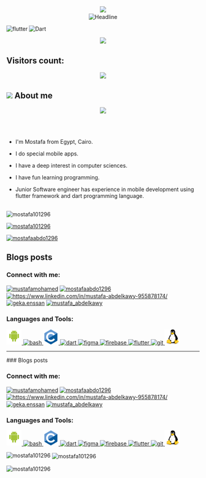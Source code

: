 <div id="header" align="center">
    <img src="https://github.com/thompsonemerson/thompsonemerson/raw/master/cover-thompson.png" height="200"/>
     </div>
    <div align=center>
        <img src="https://readme-typing-svg.herokuapp.com?color=%236FDA44&size=32&center=true&vCenter=true&width=600&height=50&lines=Hi+there+I'm+Mostafa+👨‍💻+%F0%9F%91%8B;Mobile+Application+Developer+👨‍💻;Junior+Flutter+Developer+👨‍💻" alt="Headline" />
    </div>
</div>

![flutter](https://img.shields.io/badge/Flutter-Framework-green?logo=flutter)
![Dart](https://img.shields.io/badge/Dart-Language-blue?logo=dart)
<br>  
<p align="center">
  <a href="https://github.com/DenverCoder1/readme-typing-svg"><img src="https://readme-typing-svg.herokuapp.com?color=F70000&height=60&lines=SoftWare+Engineering+Student+;Junior+Flutter+Developer&center=true&width=500&height=50"></a>
</p>


  
 ## Visitors count:
  
<!-- <p align="center"> <img src="https://komarev.com/ghpvc/?username=HusseinMohamed99&label=Visitors&color=blue&style=plastic" alt="gauravsingh9356" /> </p> -->
<div align="center">
  <img src="https://profile-counter.glitch.me/HusseinMohamed99/count.svg?"  />
</div>

  
## <img src = "https://user-images.githubusercontent.com/63050133/156777293-72a6e681-2582-4a9d-ad92-09d1181d47c7.gif" width = 30>  About me

<div align="center">
  <img height="500" src="https://user-images.githubusercontent.com/63050133/156676671-d5b2e362-97d4-4404-9447-dd71ddfea82f.gif"  />
</div>

<br><br>
- I'm Mostafa from Egypt, Cairo.<br>
 
- I do special mobile apps.<br>

- I have a deep interest in computer sciences.<br>

- I have fun learning programming.<br> 

- Junior Software engineer has experience in mobile development using flutter framework and dart programming language. 
<br><br>


<p align="left"> <img src="https://komarev.com/ghpvc/?username=mostafa101296&label=Profile%20views&color=0e75b6&style=flat" alt="mostafa101296" /> </p>

<p align="left"> <a href="https://github.com/ryo-ma/github-profile-trophy"><img src="https://github-profile-trophy.vercel.app/?username=mostafa101296" alt="mostafa101296" /></a> </p>

<p align="left"> <a href="https://twitter.com/mostafaabdo1296" target="blank"><img src="https://img.shields.io/twitter/follow/mostafaabdo1296?logo=twitter&style=for-the-badge" alt="mostafaabdo1296" /></a> </p>

## Blogs posts
<!-- BLOG-POST-LIST:START -->
<!-- BLOG-POST-LIST:END -->

<h3 align="left">Connect with me:</h3>
<p align="left">
<a href="https://dev.to/mustafamohamed" target="blank"><img align="center" src="https://raw.githubusercontent.com/rahuldkjain/github-profile-readme-generator/master/src/images/icons/Social/devto.svg" alt="mustafamohamed" height="30" width="40" /></a>
<a href="https://twitter.com/mostafaabdo1296" target="blank"><img align="center" src="https://raw.githubusercontent.com/rahuldkjain/github-profile-readme-generator/master/src/images/icons/Social/twitter.svg" alt="mostafaabdo1296" height="30" width="40" /></a>
<a href="https://linkedin.com/in/https://www.linkedin.com/in/mustafa-abdelkawy-955878174/" target="blank"><img align="center" src="https://raw.githubusercontent.com/rahuldkjain/github-profile-readme-generator/master/src/images/icons/Social/linked-in-alt.svg" alt="https://www.linkedin.com/in/mustafa-abdelkawy-955878174/" height="30" width="40" /></a>
<a href="https://fb.com/geka.enssan" target="blank"><img align="center" src="https://raw.githubusercontent.com/rahuldkjain/github-profile-readme-generator/master/src/images/icons/Social/facebook.svg" alt="geka.enssan" height="30" width="40" /></a>
<a href="https://instagram.com/mustafa_abdelkawy" target="blank"><img align="center" src="https://raw.githubusercontent.com/rahuldkjain/github-profile-readme-generator/master/src/images/icons/Social/instagram.svg" alt="mustafa_abdelkawy" height="30" width="40" /></a>
</p>

<h3 align="left">Languages and Tools:</h3>
<p align="left"> <a href="https://developer.android.com" target="_blank" rel="noreferrer"> <img src="https://raw.githubusercontent.com/devicons/devicon/master/icons/android/android-original-wordmark.svg" alt="android" width="40" height="40"/> </a> <a href="https://www.gnu.org/software/bash/" target="_blank" rel="noreferrer"> <img src="https://www.vectorlogo.zone/logos/gnu_bash/gnu_bash-icon.svg" alt="bash" width="40" height="40"/> </a> <a href="https://www.cprogramming.com/" target="_blank" rel="noreferrer"> <img src="https://raw.githubusercontent.com/devicons/devicon/master/icons/c/c-original.svg" alt="c" width="40" height="40"/> </a> <a href="https://dart.dev" target="_blank" rel="noreferrer"> <img src="https://www.vectorlogo.zone/logos/dartlang/dartlang-icon.svg" alt="dart" width="40" height="40"/> </a> <a href="https://www.figma.com/" target="_blank" rel="noreferrer"> <img src="https://www.vectorlogo.zone/logos/figma/figma-icon.svg" alt="figma" width="40" height="40"/> </a> <a href="https://firebase.google.com/" target="_blank" rel="noreferrer"> <img src="https://www.vectorlogo.zone/logos/firebase/firebase-icon.svg" alt="firebase" width="40" height="40"/> </a> <a href="https://flutter.dev" target="_blank" rel="noreferrer"> <img src="https://www.vectorlogo.zone/logos/flutterio/flutterio-icon.svg" alt="flutter" width="40" height="40"/> </a> <a href="https://git-scm.com/" target="_blank" rel="noreferrer"> <img src="https://www.vectorlogo.zone/logos/git-scm/git-scm-icon.svg" alt="git" width="40" height="40"/> </a> <a href="https://www.linux.org/" target="_blank" rel="noreferrer"> <img src="https://raw.githubusercontent.com/devicons/devicon/master/icons/linux/linux-original.svg" alt="linux" width="40" height="40"/> </a> </p>
<hr>
### Blogs posts
<!-- BLOG-POST-LIST:START -->
<!-- BLOG-POST-LIST:END -->
</p>
<h3 align="left">Connect with me:</h3>
<p align="left">
<a href="https://dev.to/mustafamohamed" target="blank"><img align="center" src="https://raw.githubusercontent.com/rahuldkjain/github-profile-readme-generator/master/src/images/icons/Social/devto.svg" alt="mustafamohamed" height="30" width="40" /></a>
<a href="https://twitter.com/mostafaabdo1296" target="blank"><img align="center" src="https://raw.githubusercontent.com/rahuldkjain/github-profile-readme-generator/master/src/images/icons/Social/twitter.svg" alt="mostafaabdo1296" height="30" width="40" /></a>
<a href="https://linkedin.com/in/https://www.linkedin.com/in/mustafa-abdelkawy-955878174/" target="blank"><img align="center" src="https://raw.githubusercontent.com/rahuldkjain/github-profile-readme-generator/master/src/images/icons/Social/linked-in-alt.svg" alt="https://www.linkedin.com/in/mustafa-abdelkawy-955878174/" height="30" width="40" /></a>
<a href="https://fb.com/geka.enssan" target="blank"><img align="center" src="https://raw.githubusercontent.com/rahuldkjain/github-profile-readme-generator/master/src/images/icons/Social/facebook.svg" alt="geka.enssan" height="30" width="40" /></a>
<a href="https://instagram.com/mustafa_abdelkawy" target="blank"><img align="center" src="https://raw.githubusercontent.com/rahuldkjain/github-profile-readme-generator/master/src/images/icons/Social/instagram.svg" alt="mustafa_abdelkawy" height="30" width="40" /></a>
</p>

<h3 align="left">Languages and Tools:</h3>
<p align="left"> <a href="https://developer.android.com" target="_blank" rel="noreferrer"> <img src="https://raw.githubusercontent.com/devicons/devicon/master/icons/android/android-original-wordmark.svg" alt="android" width="40" height="40"/> </a> <a href="https://www.gnu.org/software/bash/" target="_blank" rel="noreferrer"> <img src="https://www.vectorlogo.zone/logos/gnu_bash/gnu_bash-icon.svg" alt="bash" width="40" height="40"/> </a> <a href="https://www.cprogramming.com/" target="_blank" rel="noreferrer"> <img src="https://raw.githubusercontent.com/devicons/devicon/master/icons/c/c-original.svg" alt="c" width="40" height="40"/> </a> <a href="https://dart.dev" target="_blank" rel="noreferrer"> <img src="https://www.vectorlogo.zone/logos/dartlang/dartlang-icon.svg" alt="dart" width="40" height="40"/> </a> <a href="https://www.figma.com/" target="_blank" rel="noreferrer"> <img src="https://www.vectorlogo.zone/logos/figma/figma-icon.svg" alt="figma" width="40" height="40"/> </a> <a href="https://firebase.google.com/" target="_blank" rel="noreferrer"> <img src="https://www.vectorlogo.zone/logos/firebase/firebase-icon.svg" alt="firebase" width="40" height="40"/> </a> <a href="https://flutter.dev" target="_blank" rel="noreferrer"> <img src="https://www.vectorlogo.zone/logos/flutterio/flutterio-icon.svg" alt="flutter" width="40" height="40"/> </a> <a href="https://git-scm.com/" target="_blank" rel="noreferrer"> <img src="https://www.vectorlogo.zone/logos/git-scm/git-scm-icon.svg" alt="git" width="40" height="40"/> </a> <a href="https://www.linux.org/" target="_blank" rel="noreferrer"> <img src="https://raw.githubusercontent.com/devicons/devicon/master/icons/linux/linux-original.svg" alt="linux" width="40" height="40"/> </a> </p>

<p><img align="left" src="https://github-readme-stats.vercel.app/api/top-langs?username=mostafa101296&show_icons=true&locale=en&layout=compact" alt="mostafa101296" /></p>

<p>&nbsp;<img align="center" src="https://github-readme-stats.vercel.app/api?username=mostafa101296&show_icons=true&theme=dark&locale=en" alt="mostafa101296" /></p>

<p><img align="center" src="https://github-readme-streak-stats.herokuapp.com/?user=mostafa101296&theme=dark" alt="mostafa101296" /></p>
